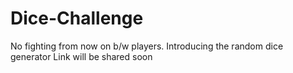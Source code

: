 # Dice-Challenge
No fighting from now on b/w players. Introducing the random dice generator
Link will be shared soon
